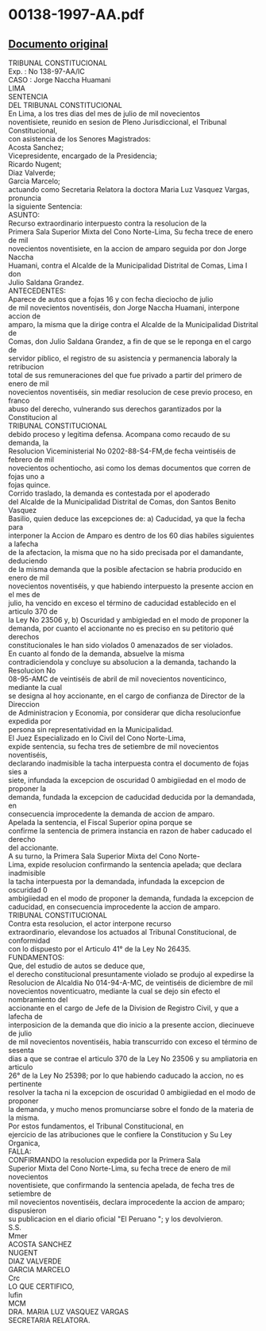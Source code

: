 
00138-1997-AA.pdf
=================
  
[Documento original](https://tc.gob.pe/jurisprudencia/1997/00138-1997-AA.pdf)  
---  
TRIBUNAL CONSTITUCIONAL  
Exp. : No 138-97-AA/IC  
CASO : Jorge Naccha Huamani  
LIMA  
SENTENCIA  
DEL TRIBUNAL CONSTITUCIONAL  
En Lima, a los tres dias del mes de julio de mil novecientos  
noventisiete, reunido en sesion de Pleno Jurisdiccional, el Tribunal Constitucional,  
con asistencia de los Senores Magistrados:  
Acosta Sanchez;  
Vicepresidente, encargado de la Presidencia;  
Ricardo Nugent;  
Diaz Valverde;  
Garcia Marcelo;  
actuando como Secretaria Relatora la doctora Maria Luz Vasquez Vargas, pronuncia  
la siguiente Sentencia:  
ASUNTO:  
Recurso extraordinario interpuesto contra la resolucion de la  
Primera Sala Superior Mixta del Cono Norte-Lima, Su fecha trece de enero de mil  
novecientos noventisiete, en la accion de amparo seguida por don Jorge Naccha  
Huamani, contra el Alcalde de la Municipalidad Distrital de Comas, Lima I don  
Julio Saldana Grandez.  
ANTECEDENTES:  
Aparece de autos que a fojas 16 y con fecha dieciocho de julio  
de mil novecientos noventiséis, don Jorge Naccha Huamani, interpone accion de  
amparo, la misma que la dirige contra el Alcalde de la Municipalidad Distrital de  
Comas, don Julio Saldana Grandez, a fin de que se le reponga en el cargo de  
servidor piblico, el registro de su asistencia y permanencia laboraly la retribucion  
total de sus remuneraciones del que fue privado a partir del primero de enero de mil  
novecientos noventiséis, sin mediar resolucion de cese previo proceso, en franco  
abuso del derecho, vulnerando sus derechos garantizados por la Constitucion al  
TRIBUNAL CONSTITUCIONAL  
debido proceso y legitima defensa. Acompana como recaudo de su demanda, la  
Resolucion Viceministerial No 0202-88-S4-FM,de fecha veintiséis de febrero de mil  
novecientos ochentiocho, asi como los demas documentos que corren de fojas uno a  
fojas quince.  
Corrido traslado, la demanda es contestada por el apoderado  
del Alcalde de la Municipalidad Distrital de Comas, don Santos Benito Vasquez  
Basilio, quien deduce las excepciones de: a) Caducidad, ya que la fecha para  
interponer la Accion de Amparo es dentro de los 60 dias habiles siguientes a lafecha  
de la afectacion, la misma que no ha sido precisada por el damandante, deduciendo  
de la misma demanda que la posible afectacion se habria producido en enero de mil  
novecientos noventiséis, y que habiendo interpuesto la presente accion en el mes de  
julio, ha vencido en exceso el término de caducidad establecido en el articulo 370 de  
la Ley No 23506 y, b) Oscuridad y ambigiedad en el modo de proponer la  
demanda, por cuanto el accionante no es preciso en su petitorio qué derechos  
constitucionales le han sido violados 0 amenazados de ser violados.  
En cuanto al fondo de la demanda, absuelve la misma  
contradiciendola y concluye su absolucion a la demanda, tachando la Resolucion No  
08-95-AMC de veintiséis de abril de mil novecientos noventicinco, mediante la cual  
se designa al hoy accionante, en el cargo de confianza de Director de la Direccion  
de Administracion y Economia, por considerar que dicha resolucionfue expedida por  
persona sin representatividad en la Municipalidad.  
El Juez Especializado en lo Civil del Cono Norte-Lima,  
expide sentencia, su fecha tres de setiembre de mil novecientos noventiséis,  
declarando inadmisible la tacha interpuesta contra el documento de fojas sies a  
siete, infundada la excepcion de oscuridad 0 ambigiiedad en el modo de proponer la  
demanda, fundada la excepcion de caducidad deducida por la demandada, en  
consecuencia improcedente la demanda de accion de amparo.  
Apelada la sentencia, el Fiscal Superior opina porque se  
confirme la sentencia de primera instancia en razon de haber caducado el derecho  
del accionante.  
A su turno, la Primera Sala Superior Mixta del Cono Norte-  
Lima, expide resolucion confirmando la sentencia apelada; que declara inadmisible  
la tacha interpuesta por la demandada, infundada la excepcion de oscuridad 0  
ambigiiedad en el modo de proponer la demanda, fundada la excepcion de  
caducidad, en consecuencia improcedente la accion de amparo.  
TRIBUNAL CONSTITUCIONAL  
Contra esta resolucion, el actor interpone recurso  
extraordinario, elevandose los actuados al Tribunal Constitucional, de conformidad  
con lo dispuesto por el Articulo 41° de la Ley No 26435.  
FUNDAMENTOS:  
Que, del estudio de autos se deduce que,  
el derecho constitucional presuntamente violado se produjo al expedirse la  
Resolucion de Alcaldia No 014-94-A-MC, de veintiséis de diciembre de mil  
novecientos noventicuatro, mediante la cual se dejo sin efecto el nombramiento del  
accionante en el cargo de Jefe de la Division de Registro Civil, y que a lafecha de  
interposicion de la demanda que dio inicio a la presente accion, diecinueve de julio  
de mil novecientos noventiséis, habia transcurrido con exceso el término de sesenta  
dias a que se contrae el articulo 370 de la Ley No 23506 y su ampliatoria en articulo  
26° de la Ley No 25398; por lo que habiendo caducado la accion, no es pertinente  
resolver la tacha ni la excepcion de oscuridad 0 ambigiiedad en el modo de proponer  
la demanda, y mucho menos promunciarse sobre el fondo de la materia de la misma.  
Por estos fundamentos, el Tribunal Constitucional, en  
ejercicio de las atribuciones que le confiere la Constitucion y Su Ley Organica,  
FALLA:  
CONFIRMANDO la resolucion expedida por la Primera Sala  
Superior Mixta del Cono Norte-Lima, su fecha trece de enero de mil novecientos  
noventisiete, que confirmando la sentencia apelada, de fecha tres de setiembre de  
mil novecientos noventiséis, declara improcedente la accion de amparo; dispusieron  
su publicacion en el diario oficial "El Peruano "; y los devolvieron.  
S.S.  
Mmer  
ACOSTA SANCHEZ  
NUGENT  
DIAZ VALVERDE  
GARCIA MARCELO  
Crc  
LO QUE CERTIFICO,  
lufin  
MCM  
DRA. MARIA LUZ VASQUEZ VARGAS  
SECRETARIA RELATORA.